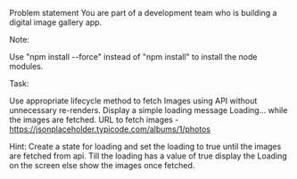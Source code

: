 Problem statement
You are part of a development team who is building a digital image gallery app.

Note:

Use "npm install --force" instead of "npm install" to install the node modules.

Task:

Use appropriate lifecycle method to fetch Images using API without unnecessary re-renders.
Display a simple loading message Loading... while the images are fetched.
URL to fetch images - https://jsonplaceholder.typicode.com/albums/1/photos

Hint:
Create a state for loading and set the loading to true until the images are fetched from api.
Till the loading has a value of true display the Loading on the screen else show the images once fetched.
